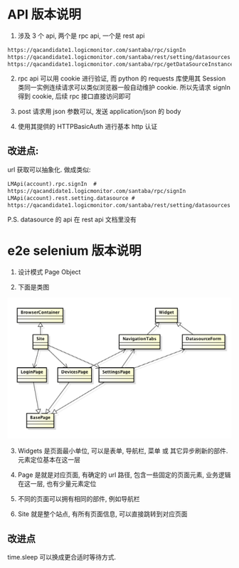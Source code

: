 

# API 版本说明

1. 涉及 3 个 api, 两个是 rpc api, 一个是 rest api

```
https://qacandidate1.logicmonitor.com/santaba/rpc/signIn
https://qacandidate1.logicmonitor.com/santaba/rest/setting/datasources
https://qacandidate1.logicmonitor.com/santaba/rpc/getDataSourceInstances
```

2. rpc api 可以用 cookie 进行验证, 而 python 的 requests 库使用其 Session 类同一实例连续请求可以类似浏览器一般自动维护 cookie. 所以先请求 signIn 得到 cookie, 后续 rpc 接口直接访问即可

3. post 请求用 json 参数可以, 发送 application/json 的 body

4. 使用其提供的 HTTPBasicAuth 进行基本 http 认证


## 改进点:
url 获取可以抽象化. 做成类似:
```
LMApi(account).rpc.signIn  # https://qacandidate1.logicmonitor.com/santaba/rpc/signIn
LMApi(account).rest.setting.datasource # https://qacandidate1.logicmonitor.com/santaba/rest/setting/datasources
```

P.S. datasource 的 api 在 rest api 文档里没有



# e2e selenium 版本说明

1. 设计模式 Page Object

2. 下面是类图

![img](./UML.png)

3. Widgets 是页面最小单位, 可以是表单, 导航栏, 菜单 或 其它异步刷新的部件.  元素定位基本在这一层

4. Page 是就是对应页面, 有确定的 url 路径, 包含一些固定的页面元素, 业务逻辑在这一层, 也有少量元素定位

5. 不同的页面可以拥有相同的部件, 例如导航栏

6. Site 就是整个站点, 有所有页面信息, 可以直接跳转到对应页面


## 改进点
time.sleep 可以换成更合适时等待方式.
